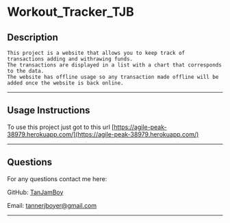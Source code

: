 # Workout_Tracker_TJB

## Description
```
This project is a website that allows you to keep track of transactions adding and withrawing funds.
The transactions are displayed in a list with a chart that corresponds to the data.
The website has offline usage so any transaction made offline will be added once the website is back online.
```

---
## Usage Instructions
To use this project just got to this url [https://agile-peak-38979.herokuapp.com/](https://agile-peak-38979.herokuapp.com/)

---
## Questions
For any questions contact me here:

GitHub: [TanJamBoy](https://github.com/TanJamBoy)

Email: [tannerjboyer@gmail.com](tannerjboyer@gmail.com)

---